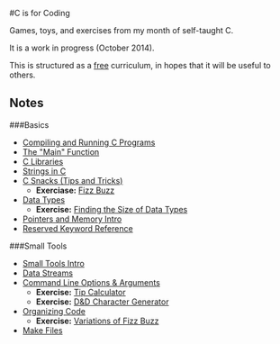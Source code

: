 #C is for Coding

Games, toys, and exercises from my month of self-taught C.

It is a work in progress (October 2014).

This is structured as a [free][license] curriculum, in hopes that it will be
useful to others.

[license]: ./MIT-LICENSE

## Notes
###Basics
 - [Compiling and Running C Programs][compiling-and-running]
 - [The "Main" Function][main]
 - [C Libraries][c-libraries]
 - [Strings in C][c-strings]
 - [C Snacks (Tips and Tricks)][c-snacks]
   - **Exerciase:** [Fizz Buzz][fizz-buzz]
 - [Data Types][data-types]
   - **Exercise:** [Finding the Size of Data Types][finding-size-of]
 - [Pointers and Memory Intro][pointers-intro]
 - [Reserved Keyword Reference][keyword-ref]

[compiling-and-running]: notes/intro/compiling-and-running.md
[main]: notes/intro/main_function.md
[c-libraries]: notes/intro/libraries_intro.md
[c-strings]: notes/intro/strings.md
[c-snacks]: notes/intro/c_snacks.md
[fizz-buzz]: exercises/intro/fizz_buzz.md
[data-types]: notes/intro/data_types.md
[finding-size-of]: exercises/data_types/finding_size_of.md
[pointers-intro]: #TODO_notes/intro/pointers_intro.md
[keyword-ref]: notes/intro/reserved_keywords.md

###Small Tools
 - [Small Tools Intro][small-tools-intro]
 - [Data Streams][data-streams]
 - [Command Line Options & Arguments][command-line-options]
   - **Exercise:** [Tip Calculator][tip-calculator]
   - **Exercise:** [D&D Character Generator][character-generator]
 - [Organizing Code][organizing-code-intro]
   - **Exercise:** [Variations of Fizz Buzz][fizz-buzz-variations]
 - [Make Files][make-files]

[small-tools-intro]: notes/small_tools/small_tools_intro.md
[data-streams]: notes/small_tools/data_streams.md
[command-line-options]: notes/small_tools/command_line_options.md
[tip-calculator]: exercises/command_line_opts_args/tip_calculator.md
[character-generator]: exercises/command_line_opts_args/character_generator.md
[organizing-code-intro]: #TODO_notes/organizing_code/intro.md
[fizz-buzz-variations]: exercises/organizing_code/fizz_buzz_variations.md
[make-files]: notes/organizing_code/make_files.md


